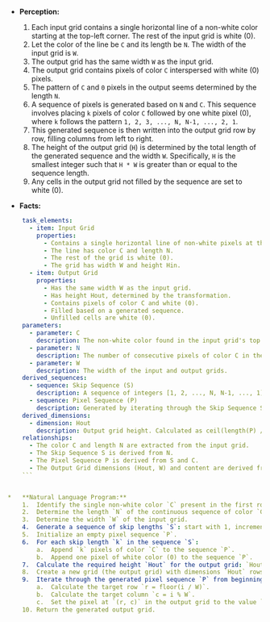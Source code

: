 *   **Perception:**
    1.  Each input grid contains a single horizontal line of a non-white color starting at the top-left corner. The rest of the input grid is white (0).
    2.  Let the color of the line be `C` and its length be `N`. The width of the input grid is `W`.
    3.  The output grid has the same width `W` as the input grid.
    4.  The output grid contains pixels of color `C` interspersed with white (0) pixels.
    5.  The pattern of `C` and `0` pixels in the output seems determined by the length `N`.
    6.  A sequence of pixels is generated based on `N` and `C`. This sequence involves placing `k` pixels of color `C` followed by one white pixel (0), where `k` follows the pattern `1, 2, 3, ..., N, N-1, ..., 2, 1`.
    7.  This generated sequence is then written into the output grid row by row, filling columns from left to right.
    8.  The height of the output grid (`H`) is determined by the total length of the generated sequence and the width `W`. Specifically, `H` is the smallest integer such that `H * W` is greater than or equal to the sequence length.
    9.  Any cells in the output grid not filled by the sequence are set to white (0).

*   **Facts:**
    
```yaml
    task_elements:
      - item: Input Grid
        properties:
          - Contains a single horizontal line of non-white pixels at the top-left.
          - The line has color C and length N.
          - The rest of the grid is white (0).
          - The grid has width W and height Hin.
      - item: Output Grid
        properties:
          - Has the same width W as the input grid.
          - Has height Hout, determined by the transformation.
          - Contains pixels of color C and white (0).
          - Filled based on a generated sequence.
          - Unfilled cells are white (0).
    parameters:
      - parameter: C
        description: The non-white color found in the input grid's top row.
      - parameter: N
        description: The number of consecutive pixels of color C in the input grid's top row, starting from the left.
      - parameter: W
        description: The width of the input and output grids.
    derived_sequences:
      - sequence: Skip Sequence (S)
        description: A sequence of integers [1, 2, ..., N, N-1, ..., 1]. If N=1, S=[1].
      - sequence: Pixel Sequence (P)
        description: Generated by iterating through the Skip Sequence S. For each number k in S, append k pixels of color C, followed by one white pixel (0).
    derived_dimensions:
      - dimension: Hout
        description: Output grid height. Calculated as ceil(length(P) / W).
    relationships:
      - The color C and length N are extracted from the input grid.
      - The Skip Sequence S is derived from N.
      - The Pixel Sequence P is derived from S and C.
      - The Output Grid dimensions (Hout, W) and content are derived from P and W.
    ```


*   **Natural Language Program:**
    1.  Identify the single non-white color `C` present in the first row of the input grid.
    2.  Determine the length `N` of the continuous sequence of color `C` starting from the top-left corner (column 0) of the input grid.
    3.  Determine the width `W` of the input grid.
    4.  Generate a sequence of skip lengths `S`: start with 1, increment up to `N`, then decrement down to 1. (e.g., if `N=3`, `S = [1, 2, 3, 2, 1]`; if `N=1`, `S = [1]`).
    5.  Initialize an empty pixel sequence `P`.
    6.  For each skip length `k` in the sequence `S`:
        a.  Append `k` pixels of color `C` to the sequence `P`.
        b.  Append one pixel of white color (0) to the sequence `P`.
    7.  Calculate the required height `Hout` for the output grid: `Hout = ceiling(length(P) / W)`.
    8.  Create a new grid (the output grid) with dimensions `Hout` rows and `W` columns, initially filled with white (0).
    9.  Iterate through the generated pixel sequence `P` from beginning to end. For each pixel `p` at index `i` (0-based) in `P`:
        a.  Calculate the target row `r = floor(i / W)`.
        b.  Calculate the target column `c = i % W`.
        c.  Set the pixel at `(r, c)` in the output grid to the value `p`.
    10. Return the generated output grid.